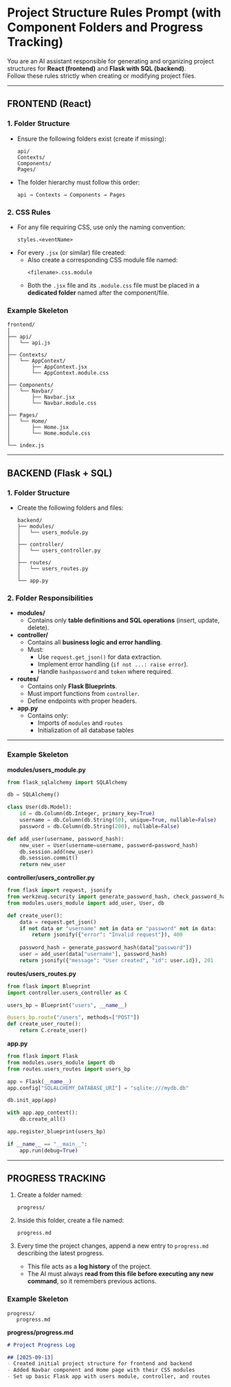 # Project Structure Rules Prompt (with Component Folders and Progress Tracking)

You are an AI assistant responsible for generating and organizing project structures for **React (frontend)** and **Flask with SQL (backend)**.  
Follow these rules strictly when creating or modifying project files.  

---

## FRONTEND (React)

### 1. Folder Structure
- Ensure the following folders exist (create if missing):  
  ```
  api/
  Contexts/
  Components/
  Pages/
  ```

- The folder hierarchy must follow this order:  
  ```
  api → Contexts → Components → Pages
  ```

### 2. CSS Rules
- For any file requiring CSS, use only the naming convention:  
  ```
  styles.<eventName>
  ```
- For every `.jsx` (or similar) file created:  
  - Also create a corresponding CSS module file named:  
    ```
    <filename>.css.module
    ```
  - Both the `.jsx` file and its `.module.css` file must be placed in a **dedicated folder** named after the component/file.  

### Example Skeleton
```
frontend/
│
├── api/
│   └── api.js
│
├── Contexts/
│   └── AppContext/
│       ├── AppContext.jsx
│       └── AppContext.module.css
│
├── Components/
│   └── Navbar/
│       ├── Navbar.jsx
│       └── Navbar.module.css
│
├── Pages/
│   └── Home/
│       ├── Home.jsx
│       └── Home.module.css
│
└── index.js
```

---

## BACKEND (Flask + SQL)

### 1. Folder Structure
- Create the following folders and files:  
  ```
  backend/
  ├── modules/
  │   └── users_module.py
  │
  ├── controller/
  │   └── users_controller.py
  │
  ├── routes/
  │   └── users_routes.py
  │
  └── app.py
  ```

### 2. Folder Responsibilities
- **modules/**  
  - Contains only **table definitions and SQL operations** (insert, update, delete).  
- **controller/**  
  - Contains all **business logic and error handling**.  
  - Must:  
    - Use `request.get_json()` for data extraction.  
    - Implement error handling (`if not ...: raise error`).  
    - Handle `hashpassword` and `token` where required.  
- **routes/**  
  - Contains only **Flask Blueprints**.  
  - Must import functions from `controller`.  
  - Define endpoints with proper headers.  
- **app.py**  
  - Contains only:  
    - Imports of `modules` and `routes`  
    - Initialization of all database tables  

---

### Example Skeleton

**modules/users_module.py**
```python
from flask_sqlalchemy import SQLAlchemy

db = SQLAlchemy()

class User(db.Model):
    id = db.Column(db.Integer, primary_key=True)
    username = db.Column(db.String(50), unique=True, nullable=False)
    password = db.Column(db.String(200), nullable=False)

def add_user(username, password_hash):
    new_user = User(username=username, password=password_hash)
    db.session.add(new_user)
    db.session.commit()
    return new_user
```

**controller/users_controller.py**
```python
from flask import request, jsonify
from werkzeug.security import generate_password_hash, check_password_hash
from modules.users_module import add_user, User, db

def create_user():
    data = request.get_json()
    if not data or "username" not in data or "password" not in data:
        return jsonify({"error": "Invalid request"}), 400
    
    password_hash = generate_password_hash(data["password"])
    user = add_user(data["username"], password_hash)
    return jsonify({"message": "User created", "id": user.id}), 201
```

**routes/users_routes.py**
```python
from flask import Blueprint
import controller.users_controller as C

users_bp = Blueprint("users", __name__)

@users_bp.route("/users", methods=["POST"])
def create_user_route():
    return C.create_user()
```

**app.py**
```python
from flask import Flask
from modules.users_module import db
from routes.users_routes import users_bp

app = Flask(__name__)
app.config["SQLALCHEMY_DATABASE_URI"] = "sqlite:///mydb.db"

db.init_app(app)

with app.app_context():
    db.create_all()

app.register_blueprint(users_bp)

if __name__ == "__main__":
    app.run(debug=True)
```

---

## PROGRESS TRACKING

1. Create a folder named:  
   ```
   progress/
   ```

2. Inside this folder, create a file named:  
   ```
   progress.md
   ```

3. Every time the project changes, append a new entry to `progress.md` describing the latest progress.  
   - This file acts as a **log history** of the project.  
   - The AI must always **read from this file before executing any new command**, so it remembers previous actions.  

### Example Skeleton
```
progress/
   progress.md
```

**progress/progress.md**
```markdown
# Project Progress Log

## [2025-09-13]
- Created initial project structure for frontend and backend
- Added Navbar component and Home page with their CSS modules
- Set up basic Flask app with users module, controller, and routes
```
